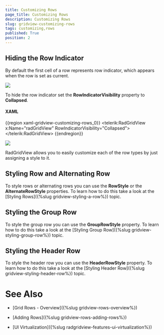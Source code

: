 ```yaml
---
title: Customizing Rows
page_title: Customizing Rows
description: Customizing Rows
slug: gridview-customizing-rows
tags: customizing,rows
published: True
position: 2
---
```


## Hiding the Row Indicator

By default the first cell of a row represents row indicator, which appears when the row is set as current.

![](images/RadGridView_CustomizingRows_1.png)

To hide the row indicator set the __RowIndicatorVisibility__ property to __Collapsed__.

#### __XAML__

{{region xaml-gridview-customizing-rows_0}}
	<telerik:RadGridView x:Name="radGridView"
	                 RowIndicatorVisibility="Collapsed">
	    <!-- ... -->
	</telerik:RadGridView>
{{endregion}}

![](images/RadGridView_CustomizingRows_2.png)

RadGridView allows you to easily customize each of the row types by just assigning a style to it. 

## Styling Row and Alternating Row

To style rows or alternating rows you can use the __RowStyle__ or the __AlternateRowStyle__ properties. To learn how to do this take a look at the [Styling Rows]({%slug gridview-styling-a-row%}) topic.

## Styling the Group Row

To style the group row you can use the __GroupRowStyle__ property. To learn how to do this take a look at the [Styling Group Row]({%slug gridview-styling-group-row%}) topic.

## Styling the Header Row

To style the header row you can use the __HeaderRowStyle__ property. To learn how to do this take a look at the [Styling Header Row]({%slug gridview-styling-header-row%}) topic.

# See Also

 * [Grid Rows - Overview]({%slug gridview-rows-overview%})

 * [Adding Rows]({%slug gridview-rows-adding-rows%})
 
 * [UI Virtualization]({%slug radgridview-features-ui-virtualization%})
